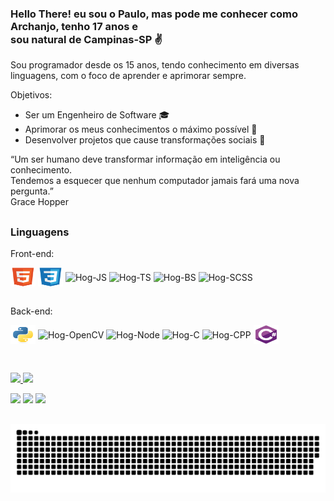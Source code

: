 ### Hello There! eu sou o Paulo, mas pode me conhecer como Archanjo, tenho 17 anos e<br>sou natural de Campinas-SP ✌️

Sou programador desde os 15 anos, tendo conhecimento em diversas linguagens, com o foco de aprender e aprimorar sempre.

Objetivos:
  - Ser um Engenheiro de Software 🎓
  - Aprimorar os meus conhecimentos o máximo possível 💪
  - Desenvolver projetos que cause transformações sociais 📢

“Um ser humano deve transformar 
informação em inteligência ou 
conhecimento.<br> Tendemos a esquecer 
que nenhum computador jamais fará 
uma nova pergunta.” <br> Grace Hopper <br>

##
### Linguagens 
Front-end:
  <div style="display: inline_block">
    <img align="center" alt="Hog-HTML" height="30" width="40" src="https://raw.githubusercontent.com/devicons/devicon/master/icons/html5/html5-original.svg">
    <img align="center" alt="Hog-CSS" height="30" width="40" src="https://raw.githubusercontent.com/devicons/devicon/master/icons/css3/css3-original.svg">
    <img align="center" alt="Hog-JS" height="30" width="40" src="https://cdn.jsdelivr.net/gh/devicons/devicon/icons/javascript/javascript-original.svg" />
    <img align="center" alt="Hog-TS" height="30" width="40" src="https://cdn.jsdelivr.net/gh/devicons/devicon/icons/typescript/typescript-original.svg">
    <img align="center" alt="Hog-BS" height="30" width="40" src="https://cdn.jsdelivr.net/gh/devicons/devicon/icons/bootstrap/bootstrap-original.svg">
    <img align="center" alt="Hog-SCSS" height="30" width="40" src="https://cdn.jsdelivr.net/gh/devicons/devicon/icons/sass/sass-original.svg">
  </div><br>

Back-end:
  <div style="display: inline_block">
    <img align="center" alt="Hog-Python" height="30" width="40" src="https://raw.githubusercontent.com/devicons/devicon/master/icons/python/python-original.svg">
    <img align="center" alt="Hog-OpenCV" height="30" width="40" src="https://cdn.jsdelivr.net/gh/devicons/devicon/icons/opencv/opencv-original.svg">
    <img align="center" alt="Hog-Node" height="30" width="40" src="https://cdn.jsdelivr.net/gh/devicons/devicon/icons/nodejs/nodejs-original.svg">
    <img align="center" alt="Hog-C" height="30" width="40" src="https://cdn.jsdelivr.net/gh/devicons/devicon/icons/c/c-original.svg" />
    <img align="center" alt="Hog-CPP" height="30" width="40" src="https://cdn.jsdelivr.net/gh/devicons/devicon/icons/cplusplus/cplusplus-original.svg" />
    <img align="center" alt="Hog-Csharp" height="30" width="40" src="https://raw.githubusercontent.com/devicons/devicon/master/icons/csharp/csharp-original.svg">
  </div>

##
  
  <br>

<div>
  <a href="https://github.com/hogtear">
  <img height="160em" src="https://github-readme-stats.vercel.app/api?username=hogtear&show_icons=true&theme=great-gatsby&include_all_commits=false&count_private=false"/>
  <img height="160em" src="https://github-readme-stats.vercel.app/api/top-langs/?username=hogtear&layout=compact&langs_count=8&theme=great-gatsby"/>
</div>

<div>  
  
  <a href="https://instagram.com/pauloarchanjo" target="_blank"><img src="https://img.shields.io/badge/-Instagram-%23E4405F?style=for-the-badge&logo=instagram&logoColor=white" target="_blank"></a>
  <a href="https://www.linkedin.com/in/pauloarchanjo/" target="_blank"><img src="https://img.shields.io/badge/LinkedIn-0077B5?style=for-the-badge&logo=linkedin&logoColor=white" target="_blank"></a>
  <a href="https://www.youtube.com/channel/UC7a7RctsIrpR4hXzRVEI7IQ" target="_blank"><img src="https://img.shields.io/badge/YouTube-FF0000?style=for-the-badge&logo=youtube&logoColor=white" target="_blank"></a>

  ##
  
  ![Snake animation](https://github.com/Hogtear/Hogtear/blob/output/github-contribution-grid-snake.svg)
</div>
  
